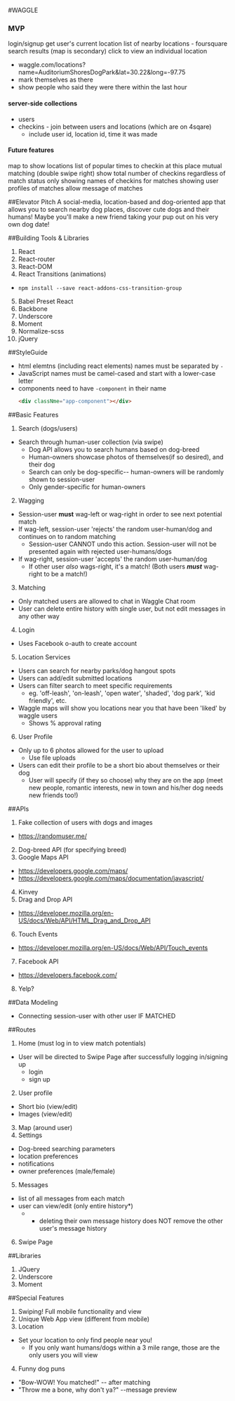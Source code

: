 #WAGGLE

### MVP
login/signup
get user's current location
list of nearby locations - foursquare search results (map is secondary)
click to view an individual location
  - waggle.com/locations?name=AuditoriumShoresDogPark&lat=30.22&long=-97.75
  - mark themselves as there
  - show people who said they were there within the last hour

#### server-side collections
- users
- checkins - join between users and locations (which are on 4sqare)
  - include user id, location id, time it was made

#### Future features
map to show locations
list of popular times to checkin at this place
mutual matching (double swipe right)
show total number of checkins regardless of match status
only showing names of checkins for matches
showing user profiles of matches
allow message of matches

##Elevator Pitch
A social-media, location-based and dog-oriented app that allows you to search nearby dog places, discover cute dogs and their humans! Maybe you'll make a new friend taking your pup out on his very own dog date!



##Building Tools & Libraries
1. React
2. React-router
3. React-DOM
4. React Transitions (animations)
  - `npm install --save react-addons-css-transition-group`
5. Babel Preset React
6. Backbone
7. Underscore
8. Moment
9. Normalize-scss
10. jQuery  


##StyleGuide
- html elemtns (including react elements) names must be separated by `-`
- JavaScript names must be camel-cased and start with a lower-case letter
- components need to have `-component` in their name
  ```html
  <div classNme="app-component"></div>

  ```

##Basic Features
1. Search (dogs/users)
- Search through human-user collection (via swipe)
  - Dog API allows you to search humans based on dog-breed
  - Human-owners showcase photos of themselves(if so desired), and their dog
  - Search can only be dog-specific-- human-owners will be randomly shown to session-user
  - Only gender-specific for human-owners
2. Wagging
  - Session-user **must** wag-left or wag-right in order to see next potential match
  - If wag-left, session-user 'rejects' the random user-human/dog and continues on to random matching
    - Session-user CANNOT undo this action. Session-user will not be presented again with rejected user-humans/dogs
  - If wag-right, session-user 'accepts' the random user-human/dog
    - If other user _also_ wags-right, it's a match! (Both users **_must_** wag-right to be a match!)
3. Matching
  - Only matched users are allowed to chat in Waggle Chat room
  - User can delete entire history with single user, but not edit messages in any other way
4. Login
  - Uses Facebook o-auth to create account
5. Location Services
  - Users can search for nearby parks/dog hangout spots
  - Users can add/edit submitted locations
  - Users can filter search to meet specific requirements
    - eg. 'off-leash', 'on-leash', 'open water', 'shaded', 'dog park', 'kid friendly', etc.
  - Waggle maps will show you locations near you that have been 'liked' by waggle users
    - Shows % approval rating
6. User Profile
  - Only up to 6 photos allowed for the user to upload
    - Use file uploads
  - Users can edit their profile to be a short bio about themselves or their dog
    - User will specify (if they so choose) why they are on the app (meet new people, romantic interests, new in town and his/her dog needs new friends too!)

##APIs
1. Fake collection of users with dogs and images
  - https://randomuser.me/
2. Dog-breed API (for specifying breed)
3. Google Maps API
  - https://developers.google.com/maps/
  - https://developers.google.com/maps/documentation/javascript/
4. Kinvey
5. Drag and Drop API
  - https://developer.mozilla.org/en-US/docs/Web/API/HTML_Drag_and_Drop_API
6. Touch Events
  - https://developer.mozilla.org/en-US/docs/Web/API/Touch_events
7. Facebook API
  - https://developers.facebook.com/
8. Yelp?

##Data Modeling
  - Connecting session-user with other user IF MATCHED

##Routes
1. Home (must log in to view match potentials)
  - User will be directed to Swipe Page after successfully logging in/signing up
    - login
    - sign up
2. User profile
  - Short bio (view/edit)
  - Images (view/edit)
3. Map (around user)
4. Settings
  - Dog-breed searching parameters
  - location preferences
  - notifications
  - owner preferences (male/female)
5. Messages
  - list of all messages from each match
  - user can view/edit (only entire history*)
    - * deleting their own message history does NOT remove the other user's message history
6. Swipe Page


##Libraries
1. JQuery
2. Underscore
3. Moment

##Special Features
1. Swiping! Full mobile functionality and view
2. Unique Web App view (different from mobile)
3. Location
  - Set your location to only find people near you!
    - If you only want humans/dogs within a 3 mile range, those are the only users you will view
4. Funny dog puns
  - "Bow-WOW! You matched!" -- after matching
  - "Throw me a bone, why don't ya?" --message preview
